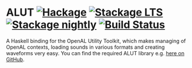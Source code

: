 # ALUT [![Hackage](https://img.shields.io/hackage/v/ALUT.svg)](https://hackage.haskell.org/package/ALUT) [![Stackage LTS](https://www.stackage.org/package/ALUT/badge/lts)](https://www.stackage.org/lts/package/ALUT) [![Stackage nightly](https://www.stackage.org/package/ALUT/badge/nightly)](https://www.stackage.org/nightly/package/ALUT) [![Build Status](https://img.shields.io/travis/haskell-openal/ALUT/master.svg)](https://travis-ci.org/haskell-openal/ALUT)


A Haskell binding for the OpenAL Utility Toolkit, which makes managing of OpenAL contexts, loading sounds in various formats and creating waveforms very easy. You can find the required ALUT library e.g. [here on GitHub](https://github.com/vancegroup/freealut).
